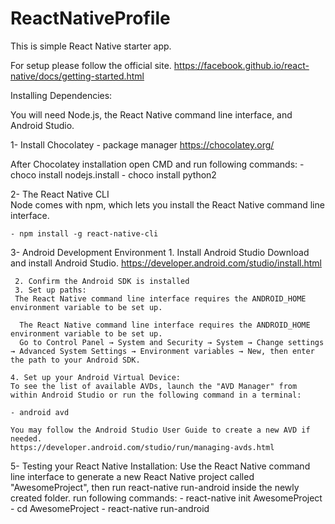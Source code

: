 # ReactNativeProfile

This is simple React Native starter app. 

For setup please follow the official site.
https://facebook.github.io/react-native/docs/getting-started.html

Installing Dependencies:

You will need Node.js, the React Native command line interface, and Android Studio.

1- Install Chocolatey -  package manager
https://chocolatey.org/

After Chocolatey installation open CMD and run following commands: 
    - choco install nodejs.install 
    - choco install python2
    
2- The React Native CLI     
Node comes with npm, which lets you install the React Native command line interface.

    - npm install -g react-native-cli
 
3- Android Development Environment 
     1. Install Android Studio 
          Download and install Android Studio.
          https://developer.android.com/studio/install.html
     
     2. Confirm the Android SDK is installed 
     3. Set up paths:
     The React Native command line interface requires the ANDROID_HOME environment variable to be set up.
     
      The React Native command line interface requires the ANDROID_HOME environment variable to be set up.
      Go to Control Panel → System and Security → System → Change settings → Advanced System Settings → Environment variables → New, then enter the path to your Android SDK.
     
    4. Set up your Android Virtual Device:
    To see the list of available AVDs, launch the "AVD Manager" from within Android Studio or run the following command in a terminal:
    
    - android avd
    
    You may follow the Android Studio User Guide to create a new AVD if needed.
    https://developer.android.com/studio/run/managing-avds.html
    
5- Testing your React Native Installation:
Use the React Native command line interface to generate a new React Native project called "AwesomeProject", then run react-native run-android inside the newly created folder.
run following commands:
      - react-native init AwesomeProject
      - cd AwesomeProject
      - react-native run-android

    
